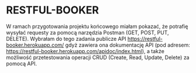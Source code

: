 # RESTFUL-BOOKER
W ramach przygotowania projektu końcowego miałam pokazać, że potrafię wysyłać requesty za pomocą narzędzia Postman (GET, POST, PUT, DELETE). Wybrałam do tego zadania publicze API https://restful-booker.herokuapp.com/ gdyż zawiera ona dokumentację API (pod adresem: https://restful-booker.herokuapp.com/apidoc/index.html), a także możliwość  przetestowania operacji CRUD (Create, Read, Update, Delete) za pomocą API.
 
